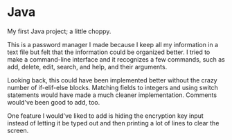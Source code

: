 # Java
My first Java project; a little choppy.

This is a password manager I made because I keep all my information in a text file but felt that the information could be organized better. I tried to make a command-line interface and it recognizes a few commands, such as add, delete, edit, search, and help, and their arguments.

Looking back, this could have been implemented better without the crazy number of if-elif-else blocks. Matching fields to integers and using switch statements would have made a much cleaner implementation.
Comments would've been good to add, too.

One feature I would've liked to add is hiding the encryption key input instead of letting it be typed out and then printing a lot of lines to clear the screen.

